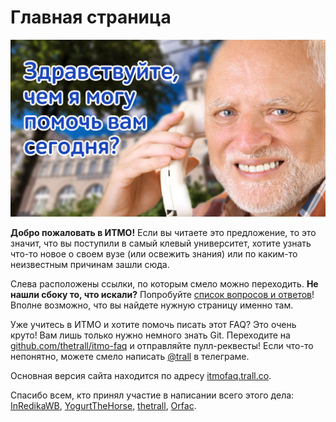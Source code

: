 # Главная страница

![клевая картинка с Гарольдом, йей!](cover.jpg)

**Добро пожаловать в ИТМО!** Если вы читаете это предложение, то это значит, что вы поступили в самый клевый университет, хотите узнать что-то новое о своем вузе (или освежить знания) или по каким-то неизвестным причинам зашли сюда.

Слева расположены ссылки, по которым смело можно переходить. **Не нашли сбоку то, что искали?** Попробуйте [список вопросов и ответов](qa.md)! Вполне возможно, что вы найдете нужную страницу именно там.

Уже учитесь в ИТМО и хотите помочь писать этот FAQ? Это очень круто! Вам лишь только нужно немного знать Git. Переходите на [github.com/thetrall/itmo-faq](https://github.com/thetrall/itmo-faq) и отправляйте пулл-реквесты! Если что-то непонятно, можете смело написать [@trall](https://t.me/trall) в телеграме.

Основная версия сайта находится по адресу [itmofaq.trall.co](https://itmofaq.trall.co).

Спасибо всем, кто принял участие в написании всего этого дела: [InRedikaWB](https://github.com/InRedikaWB), [YogurtTheHorse](https://github.com/YogurtTheHorse), [thetrall](https://github.com/thetrall), [Orfac](https://github.com/Orfac).
